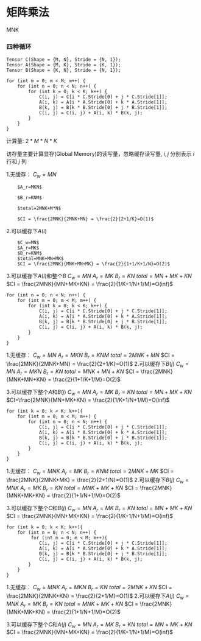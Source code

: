 # 矩阵乘法
MNK
### 四种循环
```
Tensor C(Shape = {M, N}, Stride = {N, 1});
Tensor A(Shape = {M, K}, Stride = {K, 1});
Tensor B(Shape = {K, N}, Stride = {N, 1});

for (int m = 0; m < M; m++) {
    for (int n = 0; n < N; n++) {
        for (int k = 0; k < K; k++) {
            C(i, j) = C[i * C.Stride[0] + j * C.Stride[1]];
            A(i, k) = A[i * A.Stride[0] + k * A.Stride[1]];
            B(k, j) = B[k * B.Stride[0] + j * B.Stride[1]];
            C(i, j) = C(i, j) + A(i, k) * B(k, j);
        }
    }
}
```
计算量: $2 * M * N * K$

访存量主要计算显存(Global Memory)的读写量，忽略缓存读写量, $i,j$ 分别表示 $i$ 行和 $j$ 列

1.无缓存：
        $C_w=MN$

        $A_r=MKN$

        $B_r=KNM$

        $total=2MNK+M*N$

        $CI = \frac{2MNK}{2MNK+MN} = \frac{2}{2+1/K}=O(1)$

2.可以缓存下$A(i)$

        $C_w=MN$
        $A_r=MK$
        $B_r=KNM$
        $total=MNK+MN+MK$
        $CI = \frac{2MNK}{MNK+MN+MK} = \frac{2}{1+1/K+1/N}=O(2)$
3.可以缓存下$A(i)$和整个$B$
        $C_w=MN$
        $A_r=MK$
        $B_r=KN$
        $total=MN+MK+KN$
        $CI = \frac{2MNK}{MN+MK+KN} = \frac{2}{1/K+1/N+1/M}=O(inf)$
```
for (int n = 0; n < N; n++) {
    for (int m = 0; m < M; m++) {
        for (int k = 0; k < K; k++) {
            C(i, j) = C[i * C.Stride[0] + j * C.Stride[1]];
            A(i, k) = A[i * A.Stride[0] + k * A.Stride[1]];
            B(k, j) = B[k * B.Stride[0] + j * B.Stride[1]];
            C(i, j) = C(i, j) + A(i, k) * B(k, j);
        }
    }
}
```
1.无缓存：
        $C_w=MN$
        $A_r=MKN$
        $B_r=KNM$
        $total=2MNK+MN$
        $CI = \frac{2MNK}{2MNK+MN} = \frac{2}{2+1/K}=O(1)$
2.可以缓存下$B(j)$
        $C_w=MN$
        $A_r=MKN$
        $B_r=KN$
        $total=MNK+MN+KN$
        $CI = \frac{2MNK}{MNK+MN+KN} = \frac{2}{1+1/K+1/M}=O(2)$

3.可以缓存下整个$A$和$B(j)$
        $C_w=MN$
        $A_r=MK$
        $B_r=KN$
        $total=MN+MK+KN$
        $CI=\frac{2MNK}{MN+MK+KN} = \frac{2}{1/K+1/N+1/M}=O(inf)$
```
for (int k = 0; k < K; k++){
    for (int m = 0; m < M; m++) {
        for (int n = 0; n < N; n++) {
            C(i, j) = C[i * C.Stride[0] + j * C.Stride[1]];
            A(i, k) = A[i * A.Stride[0] + k * A.Stride[1]];
            B(k, j) = B[k * B.Stride[0] + j * B.Stride[1]];
            C(i, j) = C(i, j) + A(i, k) * B(k, j);
        }
    }
}
```
1.无缓存：
        $C_w=MNK$
        $A_r=MK$
        $B_r=KNM$
        $total=2MNK+MK$
        $CI = \frac{2MNK}{2MNK+MK} = \frac{2}{2+1/N}=O(1)$
2.可以缓存下$B(j)$
        $C_w=MNK$
        $A_r=MK$
        $B_r=KN$
        $total=MNK+MK+KN$
        $CI = \frac{2MNK}{MNK+MK+KN} = \frac{2}{1+1/N+1/M}=O(2)$

3.可以缓存下整个$C$和$B(j)$
        $C_w=MN$
        $A_r=MK$
        $B_r=KN$
        $total=MN+MK+KN$
        $CI = \frac{2MNK}{MN+MK+KN} = \frac{2}{1/K+1/N+1/M}=O(inf)$

```
for (int k = 0; k < K; k++){
    for (int n = 0; n < N; n++) {
         for (int m = 0; m < M; m++){
            C(i, j) = C[i * C.Stride[0] + j * C.Stride[1]];
            A(i, k) = A[i * A.Stride[0] + k * A.Stride[1]];
            B(k, j) = B[k * B.Stride[0] + j * B.Stride[1]];
            C(i, j) = C(i, j) + A(i, k) * B(k, j);
        }
    }
}
```

1.无缓存：
        $C_w=MNK$
        $A_r=MKN$
        $B_r=KN$
        $total=2MNK+KN$
        $CI = \frac{2MNK}{2MNK+KN} = \frac{2}{2+1/M}=O(1)$
2.可以缓存下$A(j)$
        $C_w=MNK$
        $A_r=MK$
        $B_r=KN$
        $total=MNK+MK+KN$
        $CI = \frac{2MNK}{MNK+MK+KN} = \frac{2}{1+1/N+1/M}=O(2)$

3.可以缓存下整个$C$和$A(j)$
        $C_w=MN$
        $A_r=MK$
        $B_r=KN$
        $total=MN+MK+KN$
        $CI = \frac{2MNK}{MN+MK+KN} = \frac{2}{1/K+1/N+1/M}=O(inf)$
